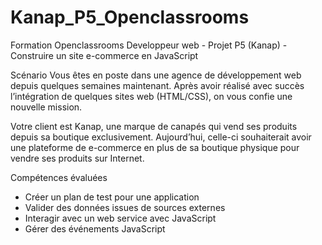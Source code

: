 # Kanap_P5_Openclassrooms
Formation Openclassrooms Developpeur web - Projet P5 (Kanap) - Construire un site e-commerce en JavaScript

Scénario
Vous êtes en poste dans une agence de développement web depuis quelques semaines maintenant. Après avoir réalisé avec succès l’intégration de quelques sites web (HTML/CSS), on vous confie une nouvelle mission.

Votre client est Kanap, une marque de canapés qui vend ses produits depuis sa boutique exclusivement. Aujourd’hui, celle-ci souhaiterait avoir une plateforme de e-commerce en plus de sa boutique physique pour vendre ses produits sur Internet.




Compétences évaluées
- Créer un plan de test pour une application
- Valider des données issues de sources externes
- Interagir avec un web service avec JavaScript
- Gérer des événements JavaScript


